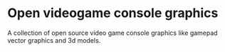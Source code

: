 # Open videogame console graphics

A collection of open source video game console graphics like gamepad vector graphics and 3d models.
